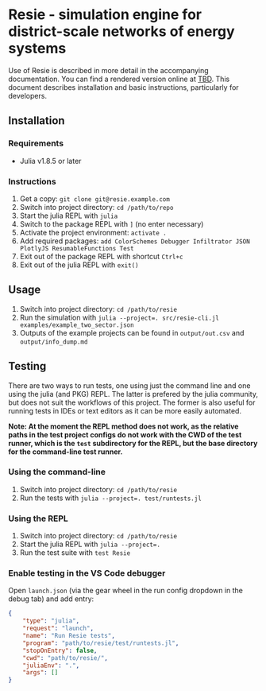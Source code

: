 # Resie - simulation engine for district-scale networks of energy systems

Use of Resie is described in more detail in the accompanying documentation. You can find a rendered version online at [TBD](http://example.com). This document describes installation and basic instructions, particularly for developers.

## Installation

### **Requirements**

* Julia v1.8.5 or later

### Instructions

1. Get a copy: `git clone git@resie.example.com`
1. Switch into project directory: `cd /path/to/repo`
1. Start the julia REPL with `julia`
1. Switch to the package REPL with `]` (no enter necessary)
1. Activate the project environment: `activate .`
1. Add required packages: `add ColorSchemes Debugger Infiltrator JSON PlotlyJS ResumableFunctions Test`
1. Exit out of the package REPL with shortcut `Ctrl+c`
1. Exit out of the julia REPL with `exit()`

## Usage

1. Switch into project directory: `cd /path/to/resie`
1. Run the simulation with `julia --project=. src/resie-cli.jl examples/example_two_sector.json`
1. Outputs of the example projects can be found in `output/out.csv` and `output/info_dump.md`

## Testing

There are two ways to run tests, one using just the command line and one using the julia (and PKG) REPL. The latter is prefered by the julia community, but does not suit the workflows of this project. The former is also useful for running tests in IDEs or text editors as it can be more easily automated.

**Note: At the moment the REPL method does not work, as the relative paths in the test project configs do not work with the CWD of the test runner, which is the `test` subdirectory for the REPL, but the base directory for the command-line test runner.**

### Using the command-line

1. Switch into project directory: `cd /path/to/resie`
1. Run the tests with `julia --project=. test/runtests.jl`

### Using the REPL

1. Switch into project directory: `cd /path/to/resie`
1. Start the julia REPL with `julia --project=.`
1. Run the test suite with `test Resie`

### Enable testing in the VS Code debugger

Open `launch.json` (via the gear wheel in the run config dropdown in the debug tab) and add entry:
```json
{
    "type": "julia",
    "request": "launch",
    "name": "Run Resie tests",
    "program": "path/to/resie/test/runtests.jl",
    "stopOnEntry": false,
    "cwd": "path/to/resie/",
    "juliaEnv": ".",
    "args": []
}
```